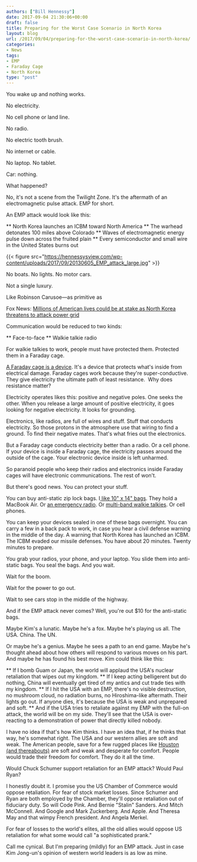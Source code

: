 ```yaml
---
authors: ["Bill Hennessy"]
date: 2017-09-04 21:30:06+00:00
draft: false
title: Preparing for the Worst Case Scenario in North Korea
layout: blog
url: /2017/09/04/preparing-for-the-worst-case-scenario-in-north-korea/
categories:
- News
tags:
- EMP
- Faraday Cage
- North Korea
type: "post"
---
```


You wake up and nothing works.

No electricity.

No cell phone or land line.

No radio.

No electric tooth brush.

No internet or cable.

No laptop. No tablet.

Car: nothing.

What happened?

No, it's not a scene from the Twilight Zone. It's the aftermath of an electromagnetic pulse attack. EMP for short.

An EMP attack would look like this:




** North Korea launches an ICBM toward North America
** The warhead detonates 100 miles above Colorado
** Waves of electromagnetic energy pulse down across the fruited plain
** Every semiconductor and small wire in the United States burns out


{{< figure src="https://hennessysview.com/wp-content/uploads/2017/09/20130605_EMP_attack_large.jpg" >}}


No boats. No lights. No motor cars.

Not a single luxury.

Like Robinson Carusoe—as primitive as

Fox News: [Millions of American lives could be at stake as North Korea threatens to attack power grid](https://www.foxnews.com/world/2017/09/05/millions-american-lives-could-be-at-stake-as-north-korea-threatens-to-attack-power-grid.html)

Communication would be reduced to two kinds:




** Face-to-face
** Walkie talkie radio


For walkie talkies to work, people must have protected them. Protected them in a Faraday cage.

[A Faraday cage is a device](https://science.howstuffworks.com/faraday-cage.htm). It's a device that protects what's inside from electrical damage. Faraday cages work because they're super-conductive. They give electricity the ultimate path of least resistance.  Why does resistance matter?

Electricity operates likes this: positive and negative poles. One seeks the other. When you release a large amount of positive electricity, it goes looking for negative electricity. It looks for grounding.

Electronics, like radios, are full of wires and stuff. Stuff that conducts electricity. So those protons in the atmosphere use that wiring to find a ground. To find their negative mates. That's what fries out the electronics.

But a Faraday cage conducts electricity better than a radio. Or a cell phone. If your device is inside a Faraday cage, the electricity passes around the outside of the cage. Your electronic device inside is left unharmed.

So paranoid people who keep their radios and electronics inside Faraday cages will have electronic communications. The rest of won't.

But there's good news. You can protect your stuff.

You can buy anti-static zip lock bags. I[ like 10" x 14" bags](https://www.amazon.com/gp/product/B00HZVJIEQ/ref=od_aui_detailpages00?ie=UTF8&psc=1). They hold a MacBook Air. Or [an emergency radio](https://www.amazon.com/Kaito-Powered-Emergency-Flashlight-Cellphone/dp/B003A21DQA/ref=sr_1_1?s=electronics&ie=UTF8&qid=1504539545&sr=1-1&keywords=voyager+emergency+radio). Or [multi-band walkie talkies](https://www.amazon.com/Midland-GXT1000VP4-36-Mile-50-Channel-Two-Way/dp/B001WMFYH4/ref=sr_1_11?s=electronics&ie=UTF8&qid=1504539610&sr=1-11&keywords=walkie+talkies+rechargeable). Or cell phones.

You can keep your devices sealed in one of these bags overnight. You can carry a few in a back pack to work, in case you hear a civil defense warning in the middle of the day. A warning that North Korea has launched an ICBM. The ICBM evaded our missile defenses. You have about 20 minutes. Twenty minutes to prepare.

You grab your radios, your phone, and your laptop. You slide them into anti-static bags. You seal the bags. And you wait.

Wait for the boom.

Wait for the power to go out.

Wait to see cars stop in the middle of the highway.

And if the EMP attack never comes? Well, you're out $10 for the anti-static bags.

Maybe Kim's a lunatic. Maybe he's a fox. Maybe he's playing us all. The USA. China. The UN.

Or maybe he's a genius. Maybe he sees a path to an end game. Maybe he's thought ahead about how others will respond to various moves on his part. And maybe he has found his best move. Kim could think like this:




** If I bomb Guam or Japan, the world will applaud the USA's nuclear retaliation that wipes out my kingdom.
** If I keep acting belligerent but do nothing, China will eventually get tired of my antics and cut trade ties with my kingdom.
** If I hit the USA with an EMP, there's no visible destruction, no mushroom cloud, no radiation burns, no Hiroshima-like aftermath. Their lights go out. If anyone dies, it's because the USA is weak and unprepared and soft.
** And if the USA tries to retaliate against my EMP with the full-on attack, the world will be on my side. They'll see that the USA is over-reacting to a demonstration of power that directly killed nobody.


I have no idea if that's how Kim thinks. I have an idea that, if he thinks that way, he's somewhat right. The USA and our western allies are soft and weak. The American people, save for a few rugged places like [Houston (and thereabouts)](https://hennessysview.com/2017/09/03/houstons-gift/) are soft and weak and desperate for comfort. People would trade their freedom for comfort. They do it all the time.

Would Chuck Schumer support retaliation for an EMP attack? Would Paul Ryan?

I honestly doubt it. I promise you the US Chamber of Commerce would oppose retaliation. For fear of stock market losses. Since Schumer and Ryan are both employed by the Chamber, they'll oppose retaliation out of fiduciary duty. So will Code Pink. And Bernie "Stalin" Sanders. And Mitch McConnell. And Google and Mark Zuckerberg. And Apple. And Theresa May and that wimpy French president. And Angela Merkel.

For fear of losses to the world's elites, all the old allies would oppose US retaliation for what some would call "a sophisticated prank."

Call me cynical. But I'm preparing (mildly) for an EMP attack. Just in case Kim Jong-un's opinion of western world leaders is as low as mine.
